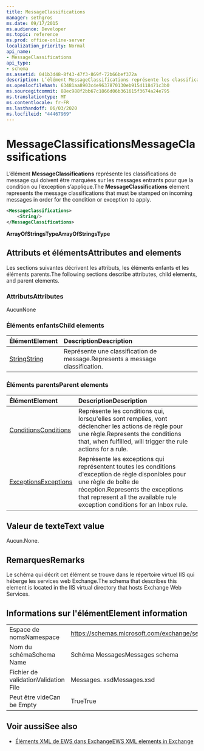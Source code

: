 ```yaml
---
title: MessageClassifications
manager: sethgros
ms.date: 09/17/2015
ms.audience: Developer
ms.topic: reference
ms.prod: office-online-server
localization_priority: Normal
api_name:
- MessageClassifications
api_type:
- schema
ms.assetid: 041b3d48-8f43-47f3-869f-72b66bef372a
description: L’élément MessageClassifications représente les classifications de message qui doivent être marquées sur les messages entrants pour que la condition ou l’exception s’applique.
ms.openlocfilehash: 63481aa8903c4e9637870130eb9154118471c3b0
ms.sourcegitcommit: 88ec988f2bb67c1866d06b361615f3674a24e795
ms.translationtype: MT
ms.contentlocale: fr-FR
ms.lasthandoff: 06/03/2020
ms.locfileid: "44467969"
---
```

# <a name="messageclassifications"></a><span data-ttu-id="cfd1b-103">MessageClassifications</span><span class="sxs-lookup"><span data-stu-id="cfd1b-103">MessageClassifications</span></span>

<span data-ttu-id="cfd1b-104">L’élément **MessageClassifications** représente les classifications de message qui doivent être marquées sur les messages entrants pour que la condition ou l’exception s’applique.</span><span class="sxs-lookup"><span data-stu-id="cfd1b-104">The **MessageClassifications** element represents the message classifications that must be stamped on incoming messages in order for the condition or exception to apply.</span></span> 
  
```XML
<MessageClassifications>
    <String/>
</MessageClassifications>
```

 <span data-ttu-id="cfd1b-105">**ArrayOfStringsType**</span><span class="sxs-lookup"><span data-stu-id="cfd1b-105">**ArrayOfStringsType**</span></span>
## <a name="attributes-and-elements"></a><span data-ttu-id="cfd1b-106">Attributs et éléments</span><span class="sxs-lookup"><span data-stu-id="cfd1b-106">Attributes and elements</span></span>

<span data-ttu-id="cfd1b-107">Les sections suivantes décrivent les attributs, les éléments enfants et les éléments parents.</span><span class="sxs-lookup"><span data-stu-id="cfd1b-107">The following sections describe attributes, child elements, and parent elements.</span></span>
  
### <a name="attributes"></a><span data-ttu-id="cfd1b-108">Attributs</span><span class="sxs-lookup"><span data-stu-id="cfd1b-108">Attributes</span></span>

<span data-ttu-id="cfd1b-109">Aucun</span><span class="sxs-lookup"><span data-stu-id="cfd1b-109">None</span></span>
  
### <a name="child-elements"></a><span data-ttu-id="cfd1b-110">Éléments enfants</span><span class="sxs-lookup"><span data-stu-id="cfd1b-110">Child elements</span></span>

|<span data-ttu-id="cfd1b-111">**Élément**</span><span class="sxs-lookup"><span data-stu-id="cfd1b-111">**Element**</span></span>|<span data-ttu-id="cfd1b-112">**Description**</span><span class="sxs-lookup"><span data-stu-id="cfd1b-112">**Description**</span></span>|
|:-----|:-----|
|[<span data-ttu-id="cfd1b-113">String</span><span class="sxs-lookup"><span data-stu-id="cfd1b-113">String</span></span>](string.md) <br/> |<span data-ttu-id="cfd1b-114">Représente une classification de message.</span><span class="sxs-lookup"><span data-stu-id="cfd1b-114">Represents a message classification.</span></span>  <br/> |
   
### <a name="parent-elements"></a><span data-ttu-id="cfd1b-115">Éléments parents</span><span class="sxs-lookup"><span data-stu-id="cfd1b-115">Parent elements</span></span>

|<span data-ttu-id="cfd1b-116">**Élément**</span><span class="sxs-lookup"><span data-stu-id="cfd1b-116">**Element**</span></span>|<span data-ttu-id="cfd1b-117">**Description**</span><span class="sxs-lookup"><span data-stu-id="cfd1b-117">**Description**</span></span>|
|:-----|:-----|
|[<span data-ttu-id="cfd1b-118">Conditions</span><span class="sxs-lookup"><span data-stu-id="cfd1b-118">Conditions</span></span>](conditions.md) <br/> |<span data-ttu-id="cfd1b-119">Représente les conditions qui, lorsqu'elles sont remplies, vont déclencher les actions de règle pour une règle.</span><span class="sxs-lookup"><span data-stu-id="cfd1b-119">Represents the conditions that, when fulfilled, will trigger the rule actions for a rule.</span></span>  <br/> |
|[<span data-ttu-id="cfd1b-120">Exceptions</span><span class="sxs-lookup"><span data-stu-id="cfd1b-120">Exceptions</span></span>](exceptions.md) <br/> |<span data-ttu-id="cfd1b-121">Représente les exceptions qui représentent toutes les conditions d'exception de règle disponibles pour une règle de boîte de réception.</span><span class="sxs-lookup"><span data-stu-id="cfd1b-121">Represents the exceptions that represent all the available rule exception conditions for an Inbox rule.</span></span>  <br/> |
   
## <a name="text-value"></a><span data-ttu-id="cfd1b-122">Valeur de texte</span><span class="sxs-lookup"><span data-stu-id="cfd1b-122">Text value</span></span>

<span data-ttu-id="cfd1b-123">Aucun.</span><span class="sxs-lookup"><span data-stu-id="cfd1b-123">None.</span></span>
  
## <a name="remarks"></a><span data-ttu-id="cfd1b-124">Remarques</span><span class="sxs-lookup"><span data-stu-id="cfd1b-124">Remarks</span></span>

<span data-ttu-id="cfd1b-125">Le schéma qui décrit cet élément se trouve dans le répertoire virtuel IIS qui héberge les services web Exchange.</span><span class="sxs-lookup"><span data-stu-id="cfd1b-125">The schema that describes this element is located in the IIS virtual directory that hosts Exchange Web Services.</span></span>
  
## <a name="element-information"></a><span data-ttu-id="cfd1b-126">Informations sur l'élément</span><span class="sxs-lookup"><span data-stu-id="cfd1b-126">Element information</span></span>

|||
|:-----|:-----|
|<span data-ttu-id="cfd1b-127">Espace de noms</span><span class="sxs-lookup"><span data-stu-id="cfd1b-127">Namespace</span></span>  <br/> |https://schemas.microsoft.com/exchange/services/2006/messages  <br/> |
|<span data-ttu-id="cfd1b-128">Nom du schéma</span><span class="sxs-lookup"><span data-stu-id="cfd1b-128">Schema Name</span></span>  <br/> |<span data-ttu-id="cfd1b-129">Schéma Messages</span><span class="sxs-lookup"><span data-stu-id="cfd1b-129">Messages schema</span></span>  <br/> |
|<span data-ttu-id="cfd1b-130">Fichier de validation</span><span class="sxs-lookup"><span data-stu-id="cfd1b-130">Validation File</span></span>  <br/> |<span data-ttu-id="cfd1b-131">Messages. xsd</span><span class="sxs-lookup"><span data-stu-id="cfd1b-131">Messages.xsd</span></span>  <br/> |
|<span data-ttu-id="cfd1b-132">Peut être vide</span><span class="sxs-lookup"><span data-stu-id="cfd1b-132">Can be Empty</span></span>  <br/> |<span data-ttu-id="cfd1b-133">True</span><span class="sxs-lookup"><span data-stu-id="cfd1b-133">True</span></span>  <br/> |
   
## <a name="see-also"></a><span data-ttu-id="cfd1b-134">Voir aussi</span><span class="sxs-lookup"><span data-stu-id="cfd1b-134">See also</span></span>



- [<span data-ttu-id="cfd1b-135">Éléments XML de EWS dans Exchange</span><span class="sxs-lookup"><span data-stu-id="cfd1b-135">EWS XML elements in Exchange</span></span>](ews-xml-elements-in-exchange.md)

